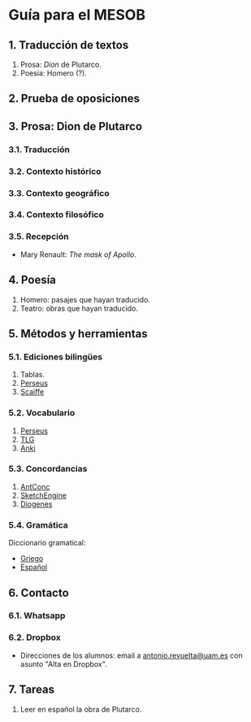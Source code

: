 # Guía para el MESOB

## 1. Traducción de textos

1. Prosa: *Dion* de Plutarco.
2. Poesía: Homero (?).

## 2. Prueba de oposiciones

## 3. Prosa: Dion de Plutarco

### 3.1. Traducción

### 3.2. Contexto histórico

### 3.3. Contexto geográfico

### 3.4. Contexto filosófico

### 3.5. Recepción

- Mary Renault: *The mask of Apollo*.

## 4. Poesía

1. Homero: pasajes que hayan traducido.
2. Teatro: obras que hayan traducido.

## 5. Métodos y herramientas

### 5.1. Ediciones bilingües

1. Tablas.
2. [Perseus](https://www.perseus.tufts.edu/hopper/text?doc=Perseus%3Atext%3A2008.01.0112%3Achapter%3D1%3Asection%3D1)
3. [Scaiffe](https://scaife.perseus.org/reader/urn:cts:greekLit:tlg0007.tlg060.perseus-grc2:1.1?q=Plutarch%20dion&qk=form&right=perseus-eng2)

### 5.2. Vocabulario

1. [Perseus](https://www.perseus.tufts.edu/hopper/vocablist)
2. [TLG](https://stephanus.tlg.uci.edu)
3. [Anki](https://apps.ankiweb.net)

### 5.3. Concordancias

1. [AntConc](https://www.laurenceanthony.net/software/antconc/)
2. [SketchEngine](https://www.sketchengine.eu)
3. [Diogenes](https://d.iogen.es/web)

### 5.4. Gramática

Diccionario gramatical:

- [Griego](https://pajaro1966.github.io/Diccionario-Gramatical-GrAnt/Dicc_Gr/)
- [Español](https://pajaro1966.github.io/Diccionario-Gramatical-GrAnt/Dicc_Esp/)

## 6. Contacto

### 6.1. Whatsapp

### 6.2. Dropbox

- Direcciones de los alumnos: email a antonio.revuelta@uam.es con asunto "Alta en Dropbox".

## 7. Tareas

1. Leer en español la obra de Plutarco.
